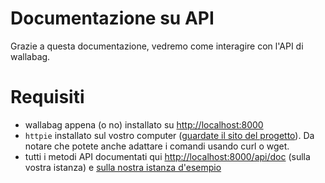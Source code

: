 Documentazione su API
=====================

Grazie a questa documentazione, vedremo come interagire con l'API di
wallabag.

Requisiti
=========

-   wallabag appena (o no) installato su <http://localhost:8000>
-   `httpie` installato sul vostro computer ([guardate il sito del
    progetto](https://github.com/jkbrzt/httpie)). Da notare che potete
    anche adattare i comandi usando curl o wget.
-   tutti i metodi API documentati qui <http://localhost:8000/api/doc>
    (sulla vostra istanza) e [sulla nostra istanza
    d'esempio](http://app.wallabag.it/api/doc)

